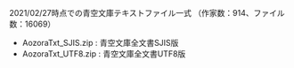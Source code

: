 2021/02/27時点での青空文庫テキストファイル一式
（作家数：914、ファイル数：16069）

- AozoraTxt_SJIS.zip : 青空文庫全文書SJIS版
- AozoraTxt_UTF8.zip : 青空文庫全文書UTF8版
